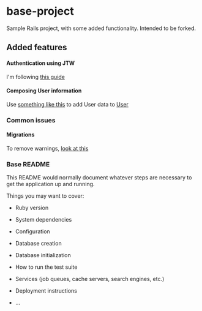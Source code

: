 # base-project

Sample Rails project, with some added functionality. Intended to be forked.

## Added features

#### Authentication using JTW

I'm following [this guide](https://www.pluralsight.com/guides/token-based-authentication-with-ruby-on-rails-5-api)

#### Composing User information

Use [something like this](https://api.rubyonrails.org/classes/ActiveRecord/Aggregations/ClassMethods.html) to add User data to [User](https://github.com/juanmougan/base-project/blob/master/app/models/user.rb)

### Common issues

#### Migrations

To remove warnings, [look at this](https://stackoverflow.com/a/59594760/3923525)

### Base README
This README would normally document whatever steps are necessary to get the
application up and running.

Things you may want to cover:

* Ruby version

* System dependencies

* Configuration

* Database creation

* Database initialization

* How to run the test suite

* Services (job queues, cache servers, search engines, etc.)

* Deployment instructions

* ...
